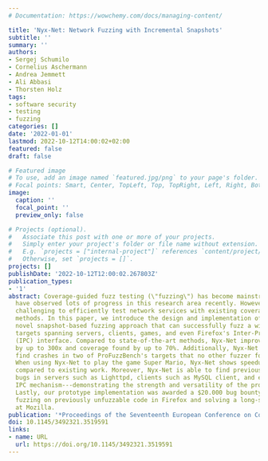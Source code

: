 ```yaml
---
# Documentation: https://wowchemy.com/docs/managing-content/

title: 'Nyx-Net: Network Fuzzing with Incremental Snapshots'
subtitle: ''
summary: ''
authors:
- Sergej Schumilo
- Cornelius Aschermann
- Andrea Jemmett
- Ali Abbasi
- Thorsten Holz
tags:
- software security
- testing
- fuzzing
categories: []
date: '2022-01-01'
lastmod: 2022-10-12T14:00:02+02:00
featured: false
draft: false

# Featured image
# To use, add an image named `featured.jpg/png` to your page's folder.
# Focal points: Smart, Center, TopLeft, Top, TopRight, Left, Right, BottomLeft, Bottom, BottomRight.
image:
  caption: ''
  focal_point: ''
  preview_only: false

# Projects (optional).
#   Associate this post with one or more of your projects.
#   Simply enter your project's folder or file name without extension.
#   E.g. `projects = ["internal-project"]` references `content/project/deep-learning/index.md`.
#   Otherwise, set `projects = []`.
projects: []
publishDate: '2022-10-12T12:00:02.267803Z'
publication_types:
- '1'
abstract: Coverage-guided fuzz testing (\"fuzzing\") has become mainstream and we
  have observed lots of progress in this research area recently. However, it is still
  challenging to efficiently test network services with existing coverage-guided fuzzing
  methods. In this paper, we introduce the design and implementation of Nyx-Net, a
  novel snapshot-based fuzzing approach that can successfully fuzz a wide range of
  targets spanning servers, clients, games, and even Firefox's Inter-Process Communication
  (IPC) interface. Compared to state-of-the-art methods, Nyx-Net improves test throughput
  by up to 300x and coverage found by up to 70%. Additionally, Nyx-Net is able to
  find crashes in two of ProFuzzBench's targets that no other fuzzer found previously.
  When using Nyx-Net to play the game Super Mario, Nyx-Net shows speedups of 10--30x
  compared to existing work. Moreover, Nyx-Net is able to find previously unknown
  bugs in servers such as Lighttpd, clients such as MySQL client, and even Firefox's
  IPC mechanism---demonstrating the strength and versatility of the proposed approach.
  Lastly, our prototype implementation was awarded a $20.000 bug bounty for enabling
  fuzzing on previously unfuzzable code in Firefox and solving a long-standing problem
  at Mozilla.
publication: '*Proceedings of the Seventeenth European Conference on Computer Systems*'
doi: 10.1145/3492321.3519591
links:
- name: URL
  url: https://doi.org/10.1145/3492321.3519591
---
```

